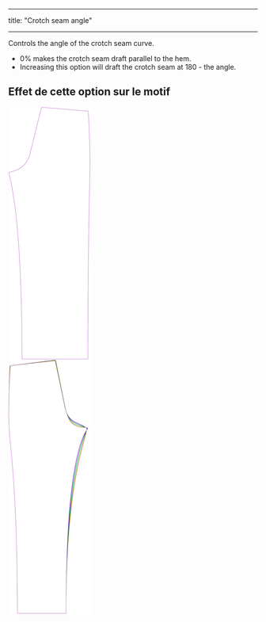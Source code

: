 - - -
title: "Crotch seam angle"
- - -

Controls the angle of the crotch seam curve.

- 0% makes the crotch seam draft parallel to the hem.
- Increasing this option will draft the crotch seam at 180 - the angle.

## Effet de cette option sur le motif

![Cette image montre l'effet de cette option en superposant plusieurs variantes qui ont une valeur différente pour cette option](titan_crotchseamcurveangle_sample.svg "Effet de cette option sur le modèle")
